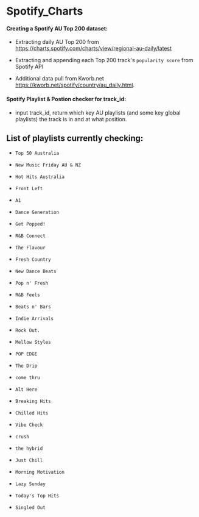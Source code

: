 # Spotify_Charts

#### Creating a Spotify AU Top 200 dataset:

 - Extracting daily AU Top 200 from https://charts.spotify.com/charts/view/regional-au-daily/latest

 - Extracting and appending each Top 200 track's `popularity score` from Spotify API

 - Additional data pull from Kworb.net https://kworb.net/spotify/country/au_daily.html. 

#### Spotify Playlist & Postion checker for track_id:

 - input track_id, return which key AU playlists (and some key global playlists) the track is in and at what position. 


## List of playlists currently checking: 

 - `Top 50 Australia`  
 - `New Music Friday AU & NZ`  
 - `Hot Hits Australia`  
 - `Front Left`  
 - `A1`
 - `Dance Generation`
 - `Get Popped!`
 - `R&B Connect`

 - `The Flavour`
 - `Fresh Country`
 - `New Dance Beats`
 - `Pop n' Fresh`
 - `R&B Feels`
 - `Beats n' Bars`
 - `Indie Arrivals`
 - `Rock Out.`
 - `Mellow Styles`
 - `POP EDGE`
 - `The Drip`
 - `come thru`
 - `Alt Here`
 - `Breaking Hits`

 - `Chilled Hits`
 - `Vibe Check`
 - `crush`
 - `the hybrid`
 - `Just Chill`
 - `Morning Motivation`
 - `Lazy Sunday`

 - `Today's Top Hits`
 - `Singled Out`


